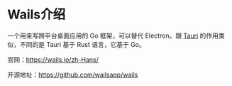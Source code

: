 # Wails介绍

一个用来写跨平台桌面应用的 Go 框架，可以替代 Electron。跟 [Tauri](https://tauri.app/) 的作用类似，不同的是 Tauri 基于 Rust 语言，它基于 Go。

官网：https://wails.io/zh-Hans/

开源地址：https://github.com/wailsapp/wails